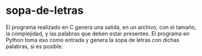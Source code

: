 # sopa-de-letras
El programa realizado en C genera una salida, en un archivo, con el tamaño, la complejidad, y las palabras que deben estar presentes. El programa en Python toma eso como entrada y genera la sopa de letras con dichas palabras, si es posible.
